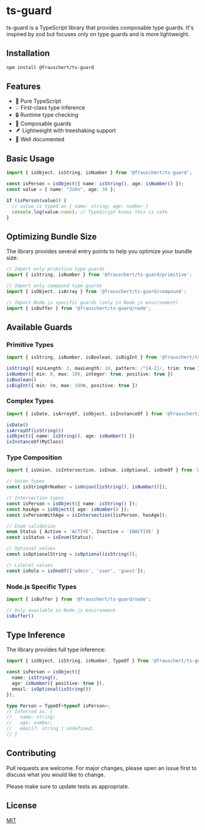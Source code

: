 # ts-guard

ts-guard is a TypeScript library that provides composable type guards.
It's inspired by zod but focuses only on type guards and is more lightweight.

## Installation

```bash
npm install @frauschert/ts-guard
```

## Features

- 🎯 Pure TypeScript
- 💡 First-class type inference
- 🔒 Runtime type checking
- 🧩 Composable guards
- 🪶 Lightweight with treeshaking support
- 📘 Well documented

## Basic Usage

```typescript
import { isObject, isString, isNumber } from '@frauschert/ts-guard';

const isPerson = isObject({ name: isString(), age: isNumber() });
const value = { name: "John", age: 30 };

if (isPerson(value)) {
  // value is typed as { name: string; age: number }
  console.log(value.name); // TypeScript knows this is safe
}
```

## Optimizing Bundle Size

The library provides several entry points to help you optimize your bundle size:

```typescript
// Import only primitive type guards
import { isString, isNumber } from '@frauschert/ts-guard/primitive';

// Import only compound type guards
import { isObject, isArray } from '@frauschert/ts-guard/compound';

// Import Node.js specific guards (only in Node.js environment)
import { isBuffer } from '@frauschert/ts-guard/node';
```

## Available Guards

### Primitive Types
```typescript
import { isString, isNumber, isBoolean, isBigInt } from '@frauschert/ts-guard/primitive';

isString({ minLength: 3, maxLength: 10, pattern: /^[A-Z]/, trim: true })
isNumber({ min: 0, max: 100, integer: true, positive: true })
isBoolean()
isBigInt({ min: 0n, max: 100n, positive: true })
```

### Complex Types
```typescript
import { isDate, isArrayOf, isObject, isInstanceOf } from '@frauschert/ts-guard/compound';

isDate()
isArrayOf(isString())
isObject({ name: isString(), age: isNumber() })
isInstanceOf(MyClass)
```

### Type Composition
```typescript
import { isUnion, isIntersection, isEnum, isOptional, isOneOf } from '@frauschert/ts-guard/compound';

// Union types
const isStringOrNumber = isUnion([isString(), isNumber()]);

// Intersection types
const isPerson = isObject({ name: isString() });
const hasAge = isObject({ age: isNumber() });
const isPersonWithAge = isIntersection([isPerson, hasAge]);

// Enum validation
enum Status { Active = 'ACTIVE', Inactive = 'INACTIVE' }
const isStatus = isEnum(Status);

// Optional values
const isOptionalString = isOptional(isString());

// Literal values
const isRole = isOneOf(['admin', 'user', 'guest']);
```

### Node.js Specific Types
```typescript
import { isBuffer } from '@frauschert/ts-guard/node';

// Only available in Node.js environment
isBuffer()
```

## Type Inference

The library provides full type inference:

```typescript
import { isObject, isString, isNumber, TypeOf } from '@frauschert/ts-guard';

const isPerson = isObject({
  name: isString(),
  age: isNumber({ positive: true }),
  email: isOptional(isString())
});

type Person = TypeOf<typeof isPerson>;
// Inferred as: {
//   name: string;
//   age: number;
//   email?: string | undefined;
// }
```

## Contributing

Pull requests are welcome. For major changes, please open an issue first
to discuss what you would like to change.

Please make sure to update tests as appropriate.

## License

[MIT](https://choosealicense.com/licenses/mit/)
